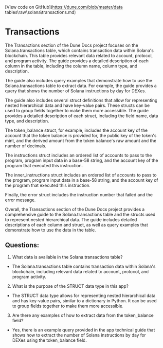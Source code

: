 [View code on GitHub](https://dune.com/blob/master/data tables\raw\solana\transactions.md)

# Transactions

The Transactions section of the Dune Docs project focuses on the Solana.transactions table, which contains transaction data within Solana's blockchain. This table provides relevant data related to account, protocol, and program activity. The guide provides a detailed description of each column in the table, including the column name, column type, and description. 

The guide also includes query examples that demonstrate how to use the Solana.transactions table to extract data. For example, the guide provides a query that shows the number of Solana instructions by day for DEXes. 

The guide also includes several struct definitions that allow for representing nested hierarchical data and have key-value pairs. These structs can be used to group fields together to make them more accessible. The guide provides a detailed description of each struct, including the field name, data type, and description. 

The token_balance struct, for example, includes the account key of the account that the token balance is provided for, the public key of the token's mint, and the derived amount from the token balance's raw amount and the number of decimals. 

The instructions struct includes an ordered list of accounts to pass to the program, program input data in a base-58 string, and the account key of the program that executed this instruction. 

The inner_instructions struct includes an ordered list of accounts to pass to the program, program input data in a base-58 string, and the account key of the program that executed this instruction. 

Finally, the error struct includes the instruction number that failed and the error message. 

Overall, the Transactions section of the Dune Docs project provides a comprehensive guide to the Solana.transactions table and the structs used to represent nested hierarchical data. The guide includes detailed descriptions of each column and struct, as well as query examples that demonstrate how to use the data in the table.
## Questions: 
 1. What data is available in the Solana.transactions table?
- The Solana.transactions table contains transaction data within Solana's blockchain, including relevant data related to account, protocol, and program activity.

2. What is the purpose of the STRUCT data type in this app?
- The STRUCT data type allows for representing nested hierarchical data and has key-value pairs, similar to a dictionary in Python. It can be used to group fields together to make them more accessible.

3. Are there any examples of how to extract data from the token_balance field?
- Yes, there is an example query provided in the app technical guide that shows how to extract the number of Solana instructions by day for DEXes using the token_balance field.